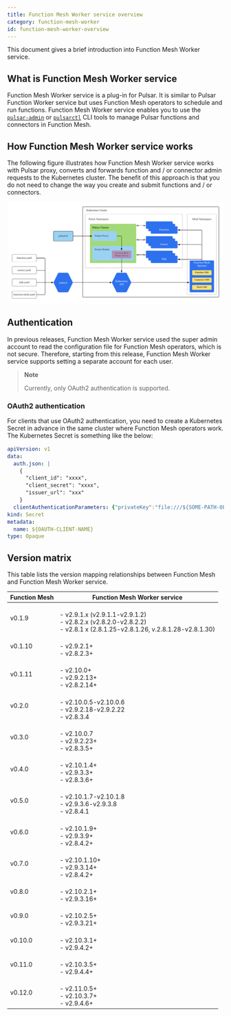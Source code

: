 ```yaml
---
title: Function Mesh Worker service overview
category: function-mesh-worker
id: function-mesh-worker-overview
---
```


This document gives a brief introduction into Function Mesh Worker service.

## What is Function Mesh Worker service

Function Mesh Worker service is a plug-in for Pulsar. It is similar to Pulsar Function Worker service but uses Function Mesh operators to schedule and run functions. Function Mesh Worker service enables you to use the [`pulsar-admin`](https://pulsar.apache.org/docs/en/pulsar-admin/) or [`pulsarctl`](https://docs.streamnative.io/pulsarctl/v2.7.0.7/) CLI tools to manage Pulsar functions and connectors in Function Mesh.

## How Function Mesh Worker service works

The following figure illustrates how Function Mesh Worker service works with Pulsar proxy, converts and forwards function and / or connector admin requests to the Kubernetes cluster. The benefit of this approach is that you do not need to change the way you create and submit functions and / or connectors.

![Function Mesh Workflow](./../assets/function-mesh-workflow.png)

## Authentication

In previous releases, Function Mesh Worker service used the super admin account to read the configuration file for Function Mesh operators, which is not secure. Therefore, starting from this release, Function Mesh Worker service supports setting a separate account for each user.

> **Note**
>
> Currently, only OAuth2 authentication is supported.

### OAuth2 authentication

For clients that use OAuth2 authentication, you need to create a Kubernetes Secret in advance in the same cluster where Function Mesh operators work. The Kubernetes Secret is something like the below:

```yaml
apiVersion: v1
data:
  auth.json: |
    {
      "client_id": "xxxx",
      "client_secret": "xxxx",
      "issuer_url": "xxx"
    }
  clientAuthenticationParameters: {"privateKey":"file:///${SOME-PATH-OF-FILE}","issuerUrl":"${OAUTH-ISSUER-URL}","audience":"${OAUTH-AUDIENCE}","scope":"${OAUTH-SCOPE}"}
kind: Secret
metadata:
  name: ${OAUTH-CLIENT-NAME}
type: Opaque
```

## Version matrix

This table lists the version mapping relationships between Function Mesh and Function Mesh Worker service.

| Function Mesh | Function Mesh Worker service |
| --- | --- |
| v0.1.9 | <br />- v2.9.1.x (v2.9.1.1-v2.9.1.2) <br />- v2.8.2.x (v2.8.2.0-v2.8.2.2) <br />- v2.8.1 x (2.8.1.25-v2.8.1.26, v.2.8.1.28-v2.8.1.30)|
| v0.1.10| <br />- v2.9.2.1+ <br />- v2.8.2.3+ |
| v0.1.11| <br />- v2.10.0+ <br />- v2.9.2.13+ <br />- v2.8.2.14+ |
| v0.2.0| <br />- v2.10.0.5-v2.10.0.6 <br />- v2.9.2.18-v2.9.2.22 <br />- v2.8.3.4 |
| v0.3.0| <br />- v2.10.0.7 <br />- v2.9.2.23+ <br />- v2.8.3.5+ |
| v0.4.0| <br />- v2.10.1.4+ <br />- v2.9.3.3+ <br />- v2.8.3.6+ |
| v0.5.0| <br />- v2.10.1.7-v2.10.1.8 <br />- v2.9.3.6-v2.9.3.8  <br />- v2.8.4.1 |
| v0.6.0| <br />- v2.10.1.9+ <br />- v2.9.3.9+ <br />- v2.8.4.2+ |
| v0.7.0| <br />- v2.10.1.10+ <br />- v2.9.3.14+ <br />- v2.8.4.2+ |
| v0.8.0| <br />- v2.10.2.1+ <br />- v2.9.3.16+ |
| v0.9.0| <br />- v2.10.2.5+ <br />- v2.9.3.21+ |
| v0.10.0| <br />- v2.10.3.1+ <br />- v2.9.4.2+ |
| v0.11.0| <br />- v2.10.3.5+ <br />- v2.9.4.4+ |
| v0.12.0| <br />- v2.11.0.5+ <br />- v2.10.3.7+ <br />- v2.9.4.6+ |